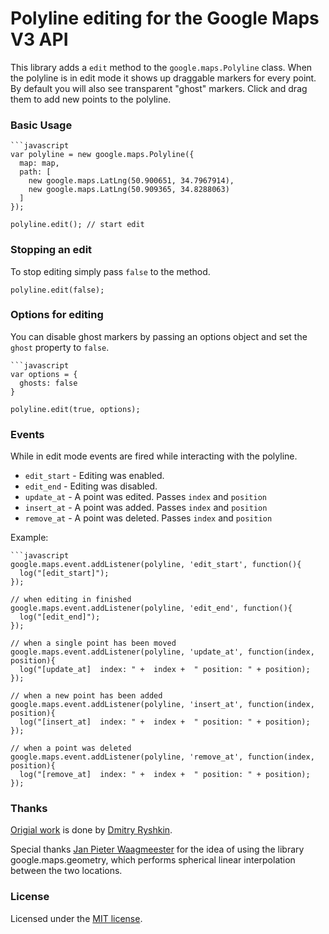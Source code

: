 Polyline editing for the Google Maps V3 API
===========================================

This library adds a `edit` method to the `google.maps.Polyline` class. When the polyline is in edit mode it shows up draggable markers for every point. By default you will also see transparent "ghost" markers. Click and drag them to add new points to the polyline.

### Basic Usage ###

    ```javascript
    var polyline = new google.maps.Polyline({
      map: map,
      path: [
        new google.maps.LatLng(50.900651, 34.7967914),
        new google.maps.LatLng(50.909365, 34.8288063)
      ]
    });

    polyline.edit(); // start edit

### Stopping an edit ###

To stop editing simply pass `false` to the method.

    polyline.edit(false);

### Options for editing ###

You can disable ghost markers by passing an options object and set the `ghost` property to `false`. 

    ```javascript
    var options = {
      ghosts: false
    }
    
    polyline.edit(true, options);

### Events ###

While in edit mode events are fired while interacting with the polyline.

* `edit_start` - Editing was enabled.
* `edit_end` - Editing was disabled.
* `update_at` - A point was edited. Passes `index` and `position`
* `insert_at` - A point was added. Passes `index` and `position`
* `remove_at` - A point was deleted. Passes `index` and `position`

Example:

    ```javascript
    google.maps.event.addListener(polyline, 'edit_start', function(){
      log("[edit_start]");
    });

    // when editing in finished
    google.maps.event.addListener(polyline, 'edit_end', function(){
      log("[edit_end]");
    });

    // when a single point has been moved
    google.maps.event.addListener(polyline, 'update_at', function(index, position){
      log("[update_at]  index: " +  index +  " position: " + position);
    });

    // when a new point has been added
    google.maps.event.addListener(polyline, 'insert_at', function(index, position){
      log("[insert_at]  index: " +  index +  " position: " + position);
    });

    // when a point was deleted
    google.maps.event.addListener(polyline, 'remove_at', function(index, position){
      log("[remove_at]  index: " +  index +  " position: " + position);
    });

### Thanks ###

[Origial work](http://www.mistechko.sumy.ua/jscript/google/map/polylineEdit/docs/reference.html) is done by [Dmitry Ryshkin](mailto:ryshkin@gmail.com).

Special thanks [Jan Pieter Waagmeester](mailto:jieter@jpwaag.com) for the idea of using the library google.maps.geometry, which performs spherical linear interpolation between the two locations.

### License ###

Licensed under the [MIT license](http://www.opensource.org/licenses/mit-license.php).